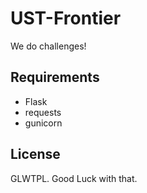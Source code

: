 # UST-Frontier
We do challenges!

## Requirements
- Flask
- requests
- gunicorn

## License
GLWTPL. Good Luck with that.
